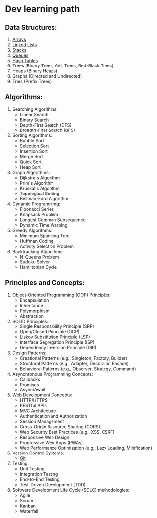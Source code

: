 # Dev learning path

## Data Structures:
1. [Arrays](typescript/arrays.md)
2. [Linked Lists](typescript/linkedlists.md)
3. [Stacks](typescript/stacks.md)
4. [Queues](typescript/queues.md)
5. [Hash Tables](typescript/maps.md)
6. Trees (Binary Trees, AVL Trees, Red-Black Trees)
7. Heaps (Binary Heaps)
8. Graphs (Directed and Undirected)
9. Tries (Prefix Trees)

## Algorithms:
1. Searching Algorithms:
   - Linear Search
   - Binary Search
   - Depth-First Search (DFS)
   - Breadth-First Search (BFS)
2. Sorting Algorithms:
   - Bubble Sort
   - Selection Sort
   - Insertion Sort
   - Merge Sort
   - Quick Sort
   - Heap Sort
3. Graph Algorithms:
   - Dijkstra's Algorithm
   - Prim's Algorithm
   - Kruskal's Algorithm
   - Topological Sorting
   - Bellman-Ford Algorithm
4. Dynamic Programming:
   - Fibonacci Series
   - Knapsack Problem
   - Longest Common Subsequence
   - Dynamic Time Warping
5. Greedy Algorithms:
   - Minimum Spanning Tree
   - Huffman Coding
   - Activity Selection Problem
6. Backtracking Algorithms:
   - N-Queens Problem
   - Sudoku Solver
   - Hamiltonian Cycle

## Principles and Concepts:
1. Object-Oriented Programming (OOP) Principles:
   - Encapsulation
   - Inheritance
   - Polymorphism
   - Abstraction
2. SOLID Principles:
   - Single Responsibility Principle (SRP)
   - Open/Closed Principle (OCP)
   - Liskov Substitution Principle (LSP)
   - Interface Segregation Principle (ISP)
   - Dependency Inversion Principle (DIP)
3. Design Patterns:
   - Creational Patterns (e.g., Singleton, Factory, Builder)
   - Structural Patterns (e.g., Adapter, Decorator, Facade)
   - Behavioral Patterns (e.g., Observer, Strategy, Command)
4. Asynchronous Programming Concepts:
   - Callbacks
   - Promises
   - Async/Await
5. Web Development Concepts:
   - HTTP/HTTPS
   - RESTful APIs
   - MVC Architecture
   - Authentication and Authorization
   - Session Management
   - Cross-Origin Resource Sharing (CORS)
   - Web Security Best Practices (e.g., XSS, CSRF)
   - Responsive Web Design
   - Progressive Web Apps (PWAs)
   - Web Performance Optimization (e.g., Lazy Loading, Minification)
6. Version Control Systems:
   - [Git](git.md)
7. Testing:
   - Unit Testing
   - Integration Testing
   - End-to-End Testing
   - Test-Driven Development (TDD)
8. Software Development Life Cycle (SDLC) methodologies:
   - Agile
   - Scrum
   - Kanban
   - Waterfall
